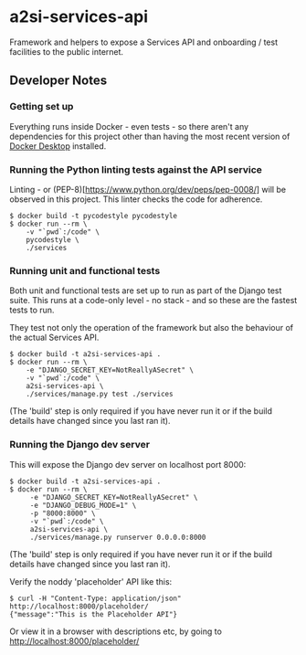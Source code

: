 # a2si-services-api

Framework and helpers to expose a Services API and onboarding / test facilities to the
public internet.

## Developer Notes

### Getting set up

Everything runs inside Docker - even tests - so there aren't any dependencies for this project
other than having the most recent version of [Docker Desktop](https://www.docker.com/products/docker-desktop)
installed.

### Running the Python linting tests against the API service
Linting - or (PEP-8)[https://www.python.org/dev/peps/pep-0008/] will be observed in this project.
This linter checks the code for adherence.
```
$ docker build -t pycodestyle pycodestyle
$ docker run --rm \
    -v "`pwd`:/code" \
    pycodestyle \
    ./services
```

### Running unit and functional tests
Both unit and functional tests are set up to run as part of the Django test suite. This runs at
a code-only level - no stack - and so these are the fastest tests to run.

They test not only the operation of the framework but also the behaviour of the actual Services API.
```
$ docker build -t a2si-services-api .
$ docker run --rm \
    -e "DJANGO_SECRET_KEY=NotReallyASecret" \
    -v "`pwd`:/code" \
    a2si-services-api \
    ./services/manage.py test ./services
```
(The 'build' step is only required if you have never run it or if the build details have changed
since you last ran it).

### Running the Django dev server
This will expose the Django dev server on localhost port 8000:
```
$ docker build -t a2si-services-api .
$ docker run --rm \
     -e "DJANGO_SECRET_KEY=NotReallyASecret" \
     -e "DJANGO_DEBUG_MODE=1" \
     -p "8000:8000" \
     -v "`pwd`:/code" \
     a2si-services-api \
     ./services/manage.py runserver 0.0.0.0:8000
```
(The 'build' step is only required if you have never run it or if the build details have changed
since you last ran it).

Verify the noddy 'placeholder' API like this:
```
$ curl -H "Content-Type: application/json" http://localhost:8000/placeholder/
{"message":"This is the Placeholder API"}
```
Or view it in a browser with descriptions etc, by going to <http://localhost:8000/placeholder/>
